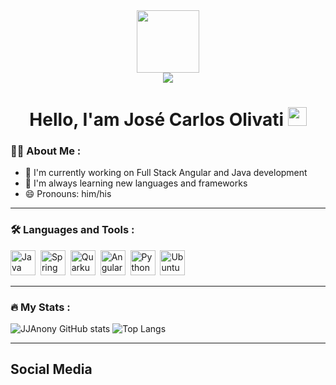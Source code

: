 <div id="header" align="center">
  <img src="https://media.giphy.com/media/v1.Y2lkPTc5MGI3NjExcG1sMDZ2ODh4b3hoNDNlMXcyeWZvbnluNGt1Y2I1NWhkZGc3cWFpZSZlcD12MV9pbnRlcm5hbF9naWZfYnlfaWQmY3Q9cw/5eLDrEaRGHegx2FeF2/giphy.gif" width="100"/>
  <div id="badges">
    <a href="https://www.linkedin.com/in/junior-olivati" target="_blank"><img src="https://img.shields.io/badge/-LinkedIn-%230077B5?style=for-the-badge&logo=linkedin&logoColor=white" target="_blank"></a> 
  </div>
  <h1>
    Hello, I'am José Carlos Olivati
    <img src="https://media.giphy.com/media/hvRJCLFzcasrR4ia7z/giphy.gif" width="30px"/>
  </h1>
</div>

### :woman_technologist: About Me :

- 🏢 I'm currently working on Full Stack Angular and Java development
- 🌱 I'm always learning new languages and frameworks
- 😄 Pronouns: him/his

---

### :hammer_and_wrench: Languages and Tools :

<div>
  <img src="https://cdn.jsdelivr.net/gh/devicons/devicon@latest/icons/java/java-original.svg" alt="Java" width="40" height="40"/>&nbsp;
  <img src="https://cdn.jsdelivr.net/gh/devicons/devicon@latest/icons/spring/spring-original.svg" alt="Spring" width="40" height="40"/>&nbsp;
  <img src="https://cdn.jsdelivr.net/gh/devicons/devicon@latest/icons/quarkus/quarkus-original.svg" alt="Quarkus" width="40" height="40"/>&nbsp;
  <img src="https://cdn.jsdelivr.net/gh/devicons/devicon@latest/icons/angular/angular-original.svg" alt="Angular" width="40" height="40"/>&nbsp;
  <img src="https://cdn.jsdelivr.net/gh/devicons/devicon@latest/icons/python/python-original.svg" alt="Python" width="40" height="40"/>&nbsp;
  <img src="https://cdn.jsdelivr.net/gh/devicons/devicon@latest/icons/ubuntu/ubuntu-original.svg" alt="Ubuntu" width="40" height="40"/>&nbsp;
</div>

---

### :fire: My Stats :

![JJAnony GitHub stats](https://github-readme-stats.vercel.app/api?username=JJAnony&show_icons=true&theme=dark)
![Top Langs](https://github-readme-stats.vercel.app/api/top-langs/?username=JJAnony&layout=compact&theme=dark)

---

## Social Media


